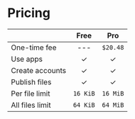 # Pricing

|                 |   Free   |   Pro    |
| --------------- | :------: | :------: |
| One-time fee    |   ---    | `$20.48` |
| Use apps        |    ✓     |    ✓     |
| Create accounts |    ✓     |    ✓     |
| Publish files   |    ✓     |    ✓     |
| Per file limit  | `16 KiB` | `16 MiB` |
| All files limit | `64 KiB` | `64 MiB` |
